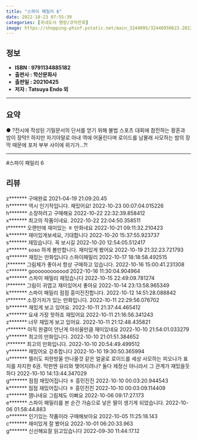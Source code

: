 ```yaml
---
title: "스파이 패밀리 6"
date: 2022-10-23 07:55:39
categories: [국내도서 명랑/코믹만화]
image: https://shopping-phinf.pstatic.net/main_3244095/32440950623.20221019131315.jpg
---
```


## **정보**

- **ISBN : 9791134885182**
- **출판사 : 학산문화사**
- **출판일 : 20210425**
- **저자 : Tatsuya Endo 외**

------



## **요약**



● ?전시에 작성된 기밀문서의 단서를 얻기 위해 불법 스포츠 대회에 참전하는 황혼과 밤이 장막!! 하지만 자기야말로 아내 역에 어울린다며 로이드를 남몰래 사모하는 밤의 장막 때문에 포저 부부 사이에 위기가…?!



------

#스파이 패밀리 6


## **리뷰** 

  z******* 구매완료 2021-04-19 21:09:20.45 <br/>  h******* 역시 인기작입니다. 재밌어요! 2022-10-23 00:07:04.015226 <br/>  h******* 소장하려고 구매해요 2022-10-22 22:32:39.858412 <br/>  x******* 최고의 작품이네요. 2022-10-22 22:04:50.358511 <br/>  t******* 오랜만에 재미있는 ㅎ 만화네요 2022-10-21 09:11:32.210423 <br/>  k******* 재미있게보세요,  기대합니다 2022-10-20 15:37:55.923737 <br/>  s******* 재밌습니다. 꼭 보시길 2022-10-20 12:54:05.512417 <br/>  z******* soso  하게 볼만합니다.  재미있게 봤어요 2022-10-19 21:32:23.721793 <br/>  q******* 재밌는 만화입니다 스파이패밀리 2022-10-17 18:18:58.492515 <br/>  j******* 그림체가 좋아서 항상 구매하고 있습니다. 2022-10-16 15:00:41.231308 <br/>  c******* goooooooooood 2022-10-16 11:30:04.904964 <br/>  e******* 스파이 패밀리 재밌습니다 2022-10-15 22:49:09.781274 <br/>  l******* 그림이 귀엽고 재미있어서 좋아요  2022-10-14 23:13:58.965349 <br/>  k******* 스파이 패밀리 점점 흥미진진합니다.  2022-10-12 14:51:28.088842 <br/>  t******* 소장가치가 있는 만화입니다. 2022-10-11 22:29:56.076702 <br/>  b******* 재밌게 보고 있어요. 2022-10-11 21:37:44.465412 <br/>  x******* 요새 가장 핫하죠 재밌어요 2022-10-11 21:16:56.341243 <br/>  z******* 너무 재밌게 보고 있어요. 2022-10-11 21:12:48.435821 <br/>  r******* 아직 완결이 안난게 아쉬울만큼 재미있네요 2022-10-10 21:54:01.033279 <br/>  y******* 최고의 만화입니다. 2022-10-10 21:01:51.384652 <br/>  i******* 최고의 만화입니다. 2022-10-10 20:54:49.499512 <br/>  y******* 재밌어요 강추합니다 2022-10-10 19:30:50.365994 <br/>  u******* 찔러도 피한방울 안나올것 같은 얼굴로 로이드를 세상 사모하는 피오나가 표지를 차지한 6권. 막판엔 유리와 맺어지려나? 둘다 제정신 아니라서 그 관계가 재밌을듯하다 2022-10-10 14:13:44.347029 <br/>  g******* 점점 재밌어집니다 ㅎ 흥민진진 2022-10-10 00:03:20.944543 <br/>  k******* 점점 재밌어집니다 ㅎ 흥민진진 2022-10-10 00:03:09.114409 <br/>  z******* 잼나네요 그림체도 이뻐요 2022-10-06 09:17:27.173 <br/>  e******* 스파이 패밀리를 본 순간 가슴으로 낳은 딸이 생기게 되었습니다. 2022-10-06 01:58:44.883 <br/>  o******* 인기있는 작품이라 구매해보아요 2022-10-05 11:25:18.143 <br/>  c******* 재미있게 잘 봤어요 2022-10-01 06:20:33.963 <br/>  g******* 신선해요잘 읽고있습니다 2022-09-30 11:44:17.12 <br/>